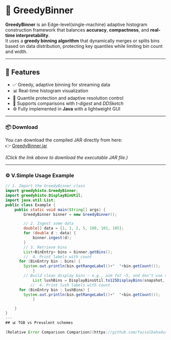 # 🧠 GreedyBinner

**GreedyBinner** is an Edge-level(single-machine) adaptive histogram construction framework that balances **accuracy**, **compactness**, and **real-time interpretability**.  
It uses a **greedy binning algorithm** that dynamically merges or splits bins based on data distribution, protecting key quantiles while limiting bin count and width.

---

## 🚀 Features

- ✅ Greedy, adaptive binning for streaming data  
- 📊 Real-time histogram visualization  
- 🎯 Quantile protection and adaptive resolution control  
- 🧮 Supports comparisons with *t-digest* and *DDSketch*  
- ⚙️ Fully implemented in **Java** with a lightweight GUI

---

### 📦 Download

You can download the compiled JAR directly from here:  
👉 [GreedyBinner.jar](https://github.com/faisalbahadurhu/GreedyBinnerProject/raw/main/GreedyBinner.jar)

*(Click the link above to download the executable JAR file.)*

---

### ⚙️ V.Simple Usage Example

```java
// 1. Import the GreedyBinner class
import greedyhisto.GreedyBinner;
import greedyhisto.DisplayBinUtil;
import java.util.List;
public class Example {
    public static void main(String[] args) {
        GreedyBinner binner = new GreedyBinner();

        // 2. Ingest some data
        double[] data = {1, 1, 2, 5, 100, 101, 105};
        for (double d : data) {
            binner.ingest(d);
        }
        // 3. Retrieve bins
        List<BinEntry> bins = binner.getBins();
        //  4. Print labels with count
      for (BinEntry bin : bins) {
        System.out.println(bin.getRangeLabel()+"  "+bin.getCount());
            }
        // Build clean display bins — e.g., aim for ~5, and don’t use step < 10
            List lushBins = DisplayBinsUtil.to125DisplayBins(snapshot, 5, 10);
           //  4. Print lush labels with count
      for (BinEntry bin : lushBins) {
        System.out.println(bin.getRangeLabel()+"  "+bin.getCount());
            }

    }
}
---
## 📊 TGB vs Prevalent schemes
 
[Relative Error Comparison Comparison](https://github.com/faisalbahadurhu/GreedyBinnerProject/blob/main/image.png)


